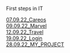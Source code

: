 First steps in IT

[07.09.22_Careos](https://olenasavchuk5.github.io/FE_HTML_CSS/07.09.22_Careos/index.html)
<br>
[09.09.22_Marvel](https://olenasavchuk5.github.io/FE_HTML_CSS/09.09.22_Marvel/index.html)
<br>
[12.09.22_Travel](https://olenasavchuk5.github.io/FE_HTML_CSS/12.09.22_Travel/index.html)
<br>
[19.09.22_Login](https://olenasavchuk5.github.io/FE_HTML_CSS/https://olenasavchuk5.github.io/FE_HTML_CSS28.09.22_MY_PROJECT/index.html)
<br>
[28.09.22_MY_PROJECT](https://olenasavchuk5.github.io/FE_HTML_CSS28.09.22_MY_PROJECT/index.html)
